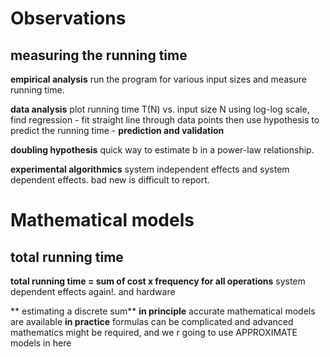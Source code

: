 # Observations
## measuring the running time
**empirical analysis** run the program for various input sizes and measure running time.

**data analysis** plot running time T(N) vs. input size N using log-log scale, find regression - fit straight line through data points then use hypothesis to predict the running time - **prediction and validation** 

**doubling hypothesis** quick way to estimate b in a power-law relationship.

**experimental algorithmics** system independent effects and system dependent effects. bad new is difficult to report.

# Mathematical models
## total running time
**total running time = sum of cost x frequency for all operations**
system dependent effects again!. and hardware 

** estimating a discrete sum**
**in principle** accurate mathematical models are available
**in practice** formulas can be complicated and advanced mathematics might be required, and we r going to use APPROXIMATE models in here


